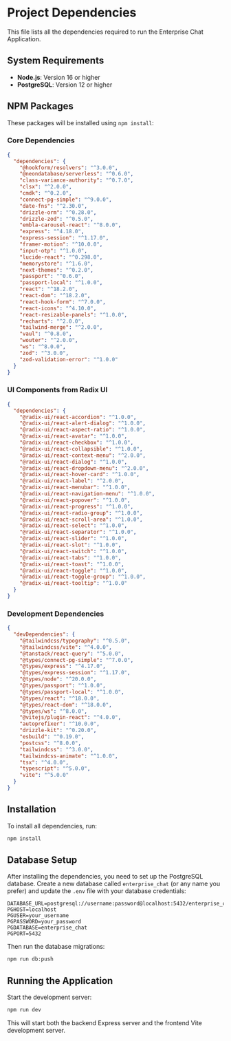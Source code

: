 # Project Dependencies

This file lists all the dependencies required to run the Enterprise Chat Application.

## System Requirements

- **Node.js**: Version 16 or higher
- **PostgreSQL**: Version 12 or higher

## NPM Packages

These packages will be installed using `npm install`:

### Core Dependencies

```json
{
  "dependencies": {
    "@hookform/resolvers": "^3.0.0",
    "@neondatabase/serverless": "^0.6.0",
    "class-variance-authority": "^0.7.0",
    "clsx": "^2.0.0",
    "cmdk": "^0.2.0",
    "connect-pg-simple": "^9.0.0",
    "date-fns": "^2.30.0",
    "drizzle-orm": "^0.28.0",
    "drizzle-zod": "^0.5.0",
    "embla-carousel-react": "^8.0.0",
    "express": "^4.18.0",
    "express-session": "^1.17.0",
    "framer-motion": "^10.0.0",
    "input-otp": "^1.0.0",
    "lucide-react": "^0.298.0",
    "memorystore": "^1.6.0",
    "next-themes": "^0.2.0",
    "passport": "^0.6.0",
    "passport-local": "^1.0.0",
    "react": "^18.2.0",
    "react-dom": "^18.2.0",
    "react-hook-form": "^7.0.0",
    "react-icons": "^4.10.0",
    "react-resizable-panels": "^1.0.0",
    "recharts": "^2.0.0",
    "tailwind-merge": "^2.0.0",
    "vaul": "^0.8.0",
    "wouter": "^2.0.0",
    "ws": "^8.0.0",
    "zod": "^3.0.0",
    "zod-validation-error": "^1.0.0"
  }
}
```

### UI Components from Radix UI

```json
{
  "dependencies": {
    "@radix-ui/react-accordion": "^1.0.0",
    "@radix-ui/react-alert-dialog": "^1.0.0",
    "@radix-ui/react-aspect-ratio": "^1.0.0",
    "@radix-ui/react-avatar": "^1.0.0",
    "@radix-ui/react-checkbox": "^1.0.0",
    "@radix-ui/react-collapsible": "^1.0.0",
    "@radix-ui/react-context-menu": "^2.0.0",
    "@radix-ui/react-dialog": "^1.0.0",
    "@radix-ui/react-dropdown-menu": "^2.0.0",
    "@radix-ui/react-hover-card": "^1.0.0",
    "@radix-ui/react-label": "^2.0.0",
    "@radix-ui/react-menubar": "^1.0.0",
    "@radix-ui/react-navigation-menu": "^1.0.0",
    "@radix-ui/react-popover": "^1.0.0",
    "@radix-ui/react-progress": "^1.0.0",
    "@radix-ui/react-radio-group": "^1.0.0",
    "@radix-ui/react-scroll-area": "^1.0.0",
    "@radix-ui/react-select": "^1.0.0",
    "@radix-ui/react-separator": "^1.0.0",
    "@radix-ui/react-slider": "^1.0.0",
    "@radix-ui/react-slot": "^1.0.0",
    "@radix-ui/react-switch": "^1.0.0",
    "@radix-ui/react-tabs": "^1.0.0",
    "@radix-ui/react-toast": "^1.0.0",
    "@radix-ui/react-toggle": "^1.0.0",
    "@radix-ui/react-toggle-group": "^1.0.0",
    "@radix-ui/react-tooltip": "^1.0.0"
  }
}
```

### Development Dependencies

```json
{
  "devDependencies": {
    "@tailwindcss/typography": "^0.5.0",
    "@tailwindcss/vite": "^4.0.0",
    "@tanstack/react-query": "^5.0.0",
    "@types/connect-pg-simple": "^7.0.0",
    "@types/express": "^4.17.0",
    "@types/express-session": "^1.17.0",
    "@types/node": "^20.0.0",
    "@types/passport": "^1.0.0",
    "@types/passport-local": "^1.0.0",
    "@types/react": "^18.0.0",
    "@types/react-dom": "^18.0.0",
    "@types/ws": "^8.0.0",
    "@vitejs/plugin-react": "^4.0.0",
    "autoprefixer": "^10.0.0",
    "drizzle-kit": "^0.20.0",
    "esbuild": "^0.19.0",
    "postcss": "^8.0.0",
    "tailwindcss": "^3.0.0",
    "tailwindcss-animate": "^1.0.0",
    "tsx": "^4.0.0",
    "typescript": "^5.0.0",
    "vite": "^5.0.0"
  }
}
```

## Installation

To install all dependencies, run:

```bash
npm install
```

## Database Setup

After installing the dependencies, you need to set up the PostgreSQL database. Create a new database called `enterprise_chat` (or any name you prefer) and update the `.env` file with your database credentials:

```
DATABASE_URL=postgresql://username:password@localhost:5432/enterprise_chat
PGHOST=localhost
PGUSER=your_username
PGPASSWORD=your_password
PGDATABASE=enterprise_chat
PGPORT=5432
```

Then run the database migrations:

```bash
npm run db:push
```

## Running the Application

Start the development server:

```bash
npm run dev
```

This will start both the backend Express server and the frontend Vite development server.